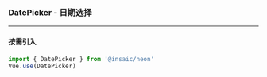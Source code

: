### DatePicker - 日期选择

---
#### 按需引入

```js
import { DatePicker } from '@insaic/neon'
Vue.use(DatePicker)
```